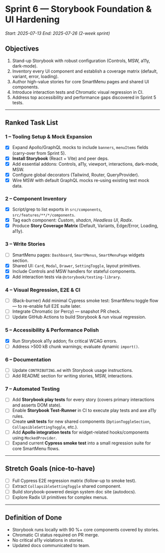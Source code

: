 # Sprint 6 — Storybook Foundation & UI Hardening

*Start: 2025-07-13*
*End: 2025-07-26 (2-week sprint)*

## Objectives
1. Stand-up Storybook with robust configuration (Controls, MSW, a11y, dark-mode).
2. Inventory every UI component and establish a coverage matrix (default, variant, error, loading).
3. Author high-value stories for core SmartMenu pages and shared UI components.
4. Introduce interaction tests and Chromatic visual regression in CI.
5. Address top accessibility and performance gaps discovered in Sprint 5 tests.

---

## Ranked Task List

### 1 – Tooling Setup & Mock Expansion
- [x] Expand Apollo/GraphQL mocks to include `banners`, `menuItems` fields (carry-over from Sprint 5).
- [x] **Install Storybook** (React + Vite) and peer deps.
- [x] Add essential addons: Controls, a11y, viewport, interactions, dark-mode, MSW.
- [x] Configure global decorators (Tailwind, Router, QueryProvider).
- [x] Wire MSW with default GraphQL mocks re-using existing test mock data.

### 2 – Component Inventory
- [x] Script/grep to list exports in `src/components`, `src/features/**/*/components`.
- [x] Tag each component: *Custom*, *shadcn*, *Headless UI*, *Radix*.
- [x] Produce **Story Coverage Matrix** (Default, Variants, Edge/Error, Loading, a11y).

### 3 – Write Stories
- [ ] SmartMenu pages: `Dashboard`, `SmartMenus`, `SmartMenuPage` widgets section.
- [x] Shared UI: `Card`, `Modal`, `Drawer`, `SettingToggle`, layout primitives.
- [x] Include Controls and MSW handlers for stateful components.
- [x] Add interaction tests via `@storybook/testing-library`.

### 4 – Visual Regression, E2E & CI
- [ ] (Back-burner) Add minimal Cypress smoke test: SmartMenu toggle flow — to re-enable full E2E suite later.
- [ ] Integrate Chromatic (or Percy) — snapshot PR check.
- [ ] Update GitHub Actions to build Storybook & run visual regression.

### 5 – Accessibility & Performance Polish
- [x] Run Storybook a11y addon; fix critical WCAG errors.
- [ ] Address >500 kB chunk warnings; evaluate dynamic `import()`.

### 6 – Documentation
- [ ] Update `CONTRIBUTING.md` with Storybook usage instructions.
- [ ] Add README section for writing stories, MSW, interactions.

### 7 – Automated Testing
- [ ] Add **Storybook play tests** for every story (covers primary interactions and asserts DOM state).
- [ ] Enable **Storybook Test-Runner** in CI to execute play tests and axe a11y rules.
- [ ] Create **unit tests** for new shared components (`OptionToggleSection`, `CollapsibleSettingToggle`, etc.).
- [ ] Add **Apollo integration tests** for widget-related hooks/components using `MockedProvider`.
- [ ] Expand current **Cypress smoke test** into a small regression suite for core SmartMenu flows.

---

## Stretch Goals (nice-to-have)
- [ ] Full Cypress E2E regression matrix (follow-up to smoke test).
- [ ] Extract `CollapsibleSettingToggle` shared component.
- [ ] Build storybook-powered design system doc site (autodocs).
- [ ] Explore Radix UI primitives for complex menus.

---

## Definition of Done
- Storybook runs locally with 90 %+ core components covered by stories.
- Chromatic CI status required on PR merge.
- No critical a11y violations in stories.
- Updated docs communicated to team.
